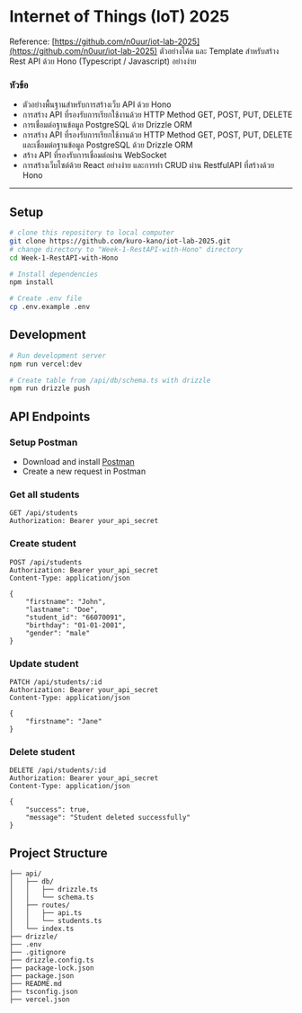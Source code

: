 # Internet of Things (IoT) 2025

Reference: [https://github.com/n0uur/iot-lab-2025](https://github.com/n0uur/iot-lab-2025)
ตัวอย่างโค้ด และ Template สำหรับสร้าง Rest API ด้วย Hono (Typescript / Javascript) อย่างง่าย

### หัวข้อ

- ตัวอย่างพื้นฐานสำหรับการสร้างเว็บ API ด้วย Hono
- การสร้าง API ที่รองรับการเรียกใช้งานด้วย HTTP Method GET, POST, PUT, DELETE
- การเชื่อมต่อฐานข้อมูล PostgreSQL ด้วย Drizzle ORM
- การสร้าง API ที่รองรับการเรียกใช้งานด้วย HTTP Method GET, POST, PUT, DELETE และเชื่อมต่อฐานข้อมูล PostgreSQL ด้วย Drizzle ORM
- สร้าง API ที่รองรับการเชื่อมต่อผ่าน WebSocket
- การสร้างเว็บไซต์ด้วย React อย่างง่าย และการทำ CRUD ผ่าน RestfulAPI ที่สร้างด้วย Hono

---

## Setup
```bash
# clone this repository to local computer
git clone https://github.com/kuro-kano/iot-lab-2025.git
# change directory to "Week-1-RestAPI-with-Hono" directory
cd Week-1-RestAPI-with-Hono

# Install dependencies
npm install

# Create .env file
cp .env.example .env
```

## Development
```bash
# Run development server
npm run vercel:dev

# Create table from /api/db/schema.ts with drizzle
npm run drizzle push
```

## API Endpoints

### Setup Postman
- Download and install [Postman](https://www.postman.com/)
- Create a new request in Postman

### Get all students
```http
GET /api/students
Authorization: Bearer your_api_secret
```

### Create student
```http
POST /api/students
Authorization: Bearer your_api_secret
Content-Type: application/json

{
    "firstname": "John",
    "lastname": "Doe",
    "student_id": "66070091",
    "birthday": "01-01-2001",
    "gender": "male"
}
```

### Update student
```http
PATCH /api/students/:id
Authorization: Bearer your_api_secret
Content-Type: application/json

{
    "firstname": "Jane"
}
```

### Delete student
```http
DELETE /api/students/:id
Authorization: Bearer your_api_secret
Content-Type: application/json

{
    "success": true,
    "message": "Student deleted successfully"
}
```

## Project Structure
```
├── api/
│   ├── db/
│   │   ├── drizzle.ts
│   │   └── schema.ts
│   ├── routes/
│   │   ├── api.ts
│   │   └── students.ts
│   └── index.ts
├── drizzle/
├── .env
├── .gitignore
├── drizzle.config.ts
├── package-lock.json
├── package.json
├── README.md
├── tsconfig.json
├── vercel.json
```

